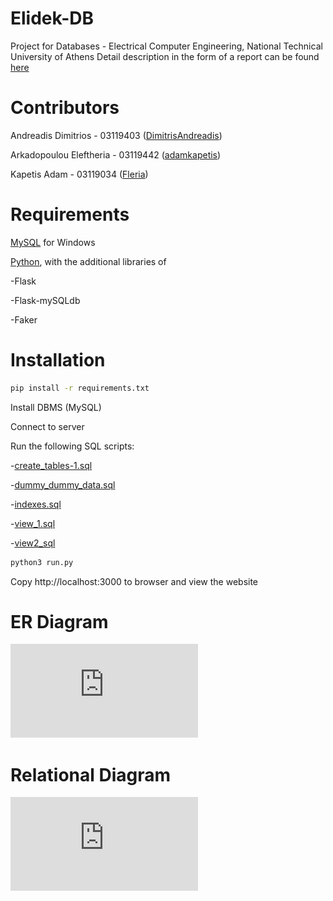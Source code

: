 # Elidek-DB
Project for Databases - Electrical Computer Engineering, National Technical University of Athens
Detail description in the form of a report can be found [here](https://github.com/Fleria/Elidek-DB/tree/main/Documents)


# Contributors
Andreadis Dimitrios - 03119403 ([DimitrisAndreadis](https://github.com/DimitrisAndreadis)) 

Arkadopoulou Eleftheria - 03119442 ([adamkapetis](https://github.com/adamkapetis)) 

Kapetis Adam - 03119034 ([Fleria](https://github.com/Fleria))


# Requirements

[MySQL](https://www.mysql.com/) for Windows

[Python](https://www.python.org/downloads/), with the additional libraries of 

-Flask

-Flask-mySQLdb

-Faker


# Installation
```bash
pip install -r requirements.txt
```

Install DBMS (MySQL)

Connect to server

Run the following SQL scripts:

-[create_tables-1.sql](https://github.com/Fleria/Elidek-DB/blob/main/SQL_scripts/create_tables-1.sql)

-[dummy_dummy_data.sql](https://github.com/Fleria/Elidek-DB/blob/main/SQL_scripts/dummy_dummy_data.sql)

-[indexes.sql](https://github.com/Fleria/Elidek-DB/blob/main/SQL_scripts/indexes.sql)

-[view_1.sql](https://github.com/Fleria/Elidek-DB/blob/main/SQL_scripts/view_1.sql)

-[view2_sql](https://github.com/Fleria/Elidek-DB/blob/main/SQL_scripts/view_2.sql)

```bash
python3 run.py
```

Copy http://localhost:3000 to browser and view the website


# ER Diagram
![](https://github.com/Fleria/Elidek-DB/files/8835586/ER.pdf)

# Relational Diagram
![](https://github.com/Fleria/Elidek-DB/blob/main/Documents/Relational.pdf)



